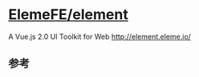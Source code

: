 # [ElemeFE/element](https://github.com/ElemeFE/element)

A Vue.js 2.0 UI Toolkit for Web http://element.eleme.io/

## 参考
